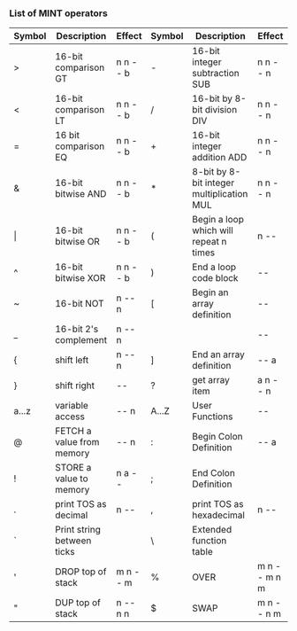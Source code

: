 ### <a name='list-of-MINT-operators'></a>List of MINT operators

| Symbol | Description                               | Effect       |	Symbol | Description                               | Effect       |
| ------ | ----------------------------------------- | ------------ |	------ | ----------------------------------------- | ------------ |
| >      | 16-bit comparison GT                      | n n -- b     |	-      | 16-bit integer subtraction SUB            | n n -- n     |
| <      | 16-bit comparison LT                      | n n -- b     |	/      | 16-bit by 8-bit division DIV              | n n -- n     |
| =      | 16 bit comparison EQ                      | n n -- b     |	+      | 16-bit integer addition ADD               | n n -- n     |
| &      | 16-bit bitwise AND                        | n n -- b     |	*      | 8-bit by 8-bit integer multiplication MUL | n n -- n     |
| \|     | 16-bit bitwise OR                         | n n -- b     |	(      | Begin a loop which will repeat n times    | n --         |
| ^      | 16-bit bitwise XOR                        | n n -- b     |	)      | End a loop code block                     | --           |
| ~      | 16-bit NOT                                | n -- n       |	[	     | Begin an array definition 		             | --	          |
| _      | 16-bit 2's complement                     | n -- n       |        |                                           | --           |
| {      | shift left                                | n -- n       |	]      | End an array definition   		             | -- a         |
| }      | shift right                               | --           |	?      | get array item            		             | a n -- n     |
| a...z  | variable access                           | -- n         |	A...Z  | User Functions        	                   | --           |
| @      | FETCH a value from memory                 | -- n	        |	:      | Begin Colon Definition      	             | -- a         |
| !      | STORE a value to memory                   | n a --       |	;      | End Colon Definition                      |              |
| .      | print TOS as decimal                      | n --         | ,      | print TOS as hexadecimal  		             | n --         |
|	`      | Print string between ticks                |              | \      | Extended function table		               |              |
| '      | DROP top of stack                         | m n -- m     | %      | OVER			                                 | m n -- m n m |
| "      | DUP  top of stack                         | n -- n n     | $      | SWAP                                      | m n -- n m   |
